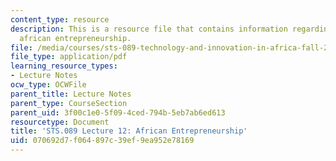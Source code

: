 ```yaml
---
content_type: resource
description: This is a resource file that contains information regarding lecture 12
  african entrepreneurship.
file: /media/courses/sts-089-technology-and-innovation-in-africa-fall-2014/070692d7f064897c39ef9ea952e78169_MITSTS_089F14_Lecture12.pdf
file_type: application/pdf
learning_resource_types:
- Lecture Notes
ocw_type: OCWFile
parent_title: Lecture Notes
parent_type: CourseSection
parent_uid: 3f00c1e0-5f09-4ced-794b-5eb7ab6ed613
resourcetype: Document
title: 'STS.089 Lecture 12: African Entrepreneurship'
uid: 070692d7-f064-897c-39ef-9ea952e78169
---
```

